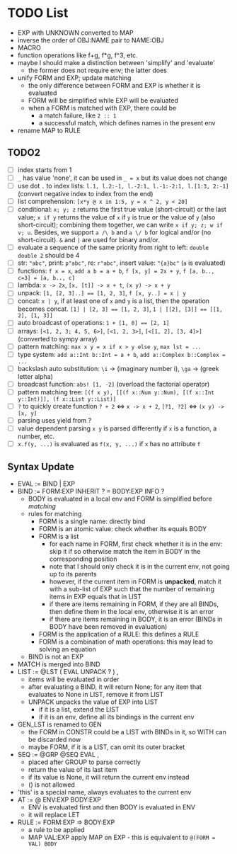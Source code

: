 # TODO List

* EXP with UNKNOWN converted to MAP
* inverse the order of OBJ:NAME pair to NAME:OBJ
* MACRO
* function operations like f+g, f*g, f^3, etc.
* maybe I should make a distinction between 'simplify' and 'evaluate'
  * the former does not require env; the latter does
* unify FORM and EXP; update matching
  * the only difference between FORM and EXP is whether it is evaluated
  * FORM will be simplified while EXP will be evaluated
  * when a FORM is matched with EXP, there could be
    * a match failure, like `2 :: 1`
    * a successful match, which defines names in the present env
* rename MAP to RULE

## TODO2

* [ ] index starts from 1
* [ ] `_` has value 'none', it can be used in `_ = x` but its value does not change
* [ ] use dot `.` to index lists: `l.1, l.2:-1, l.-2:1, l.-1:-2:1, l.[1:3, 2:-1]` (convert negative index to index from the end)
* [ ] list comprehension: `[x*y @ x in 1:5, y = x ^ 2, y < 20]`
* [ ] conditional: `x; y; z` returns the first true value (short-circuit) or the last value; `x if y` returns the value of `x` if `y` is true or the value of `y` (also short-circuit); combining them together, we can write `x if y; z; w if v; u`. Besides, we support `a /\ b` and `a \/ b` for logical and/or (no short-circuit). `&` and `|` are used for binary and/or.
* [ ] evaluate a sequence of the same priority from right to left: `double double 2` should be 4
* [ ] str: `"abc"`, print: `p"abc"`, re: `r"abc"`, insert value: `"{a}bc"` (`a` is evaluated)
* [ ] functions: `f x = x`, `add a b = a + b`, `f [x, y] = 2x + y`, `f [a, b.., c=3] = [a, b.., c]`
* [ ] lambda: `x -> 2x`, `[x, [t]] -> x + t`, `(x y) -> x + y`
* [ ] unpack: `[1, [2, 3]..] == [1, 2, 3]`, `f [x, y..] = x | y`
* [ ] concat: `x | y`, if at least one of `x` and `y` is a list, then the operation becomes concat. `[1] | [2, 3] == [1, 2, 3]`, `1 | [[2], [3]] == [[1, 2], [1, 3]]`
* [ ] auto broadcast of operations: `1 + [1, 0] == [2, 1]`
* [ ] arrays: `[<1, 2, 3; 4, 5, 6>]`, `[<1, 2, 3>]`, `[<[1, 2], [3, 4]>]` (converted to sympy array)
* [ ] pattern matching: `max x y = x if x > y else y`, `max lst = ...`
* [ ] type system: `add a::Int b::Int = a + b`, `add a::Complex b::Complex = ...`
* [ ] backslash auto substitution: `\i` -> (imaginary number i), `\ga` -> (greek letter alpha)
* [ ] broadcast function: `abs! [1, -2]` (overload the factorial operator)
* [ ] pattern matching tree: `[(f x y), [[(f x::Num y::Num), [(f x::Int y::Int)]], (f x::List y::List)]`
* [ ] `?` to quickly create function `? + 2` <=> `x -> x + 2`, `[?1, ?2]` <=> `(x y) -> [x, y]`
* [ ] parsing uses yield from ?
* [ ] value dependent parsing `x y` is parsed differently if `x` is a function, a number, etc.
* [ ] `x.f(y, ...)` is evaluated as `f(x, y, ...)` if `x` has no attribute `f`

## Syntax Update  

* EVAL  := BIND | EXP
* BIND  := FORM:EXP INHERIT ? = BODY:EXP INFO ?
  * BODY is evaluated in a local env and FORM is simplified before *matching*
  * rules for matching
    * FORM is a single name: directly bind
    * FORM is an atomic value: check whether its equals BODY
    * FORM is a list
      * for each name in FORM, first check whether it is in the env: skip it if so otherwise match the item in BODY in the corresponding position
      * note that I should only check it is in the current env, not going up to its parents
      * however, if the current item in FORM is **unpacked**, match it with a sub-list of EXP such that the number of remaining items in EXP equals that in LIST
      * if there are items remaining in FORM, if they are all BINDs, then define them in the local env, otherwise it is an error
      * if there are items remaining in BODY, it is an error (BINDs in BODY have been removed in evaluation)
    * FORM is the application of a RULE: this defines a RULE
    * FORM is a combination of math operations: this may lead to solving an equation
  * BIND is not an EXP
* MATCH is merged into BIND
* LIST  := @LST ( EVAL UNPACK ? ) ,
  * items will be evaluated in order
  * after evaluating a BIND, it will return None; for any item that evaluates to None in LIST, remove it from LIST
  * UNPACK unpacks the value of EXP into LIST
    * if it is a list, extend the LIST
    * if it is an env, define all its bindings in the current env
* GEN_LST is renamed to GEN
  * the FORM in CONSTR could be a LIST with BINDs in it, so WITH can be discarded now
  * maybe FORM, if it is a LIST, can omit its outer bracket
* SEQ   := @GRP @SEQ EVAL ,
  * placed after GROUP to parse correctly
  * return the value of its last item
  * if its value is None, it will return the current env instead
  * () is not allowed
* 'this' is a special name, always evaluates to the current env
* AT    := @ ENV:EXP BODY:EXP
  * ENV is evaluated first and then BODY is evaluated in ENV
  * it will replace LET
* RULE  := FORM:EXP => BODY:EXP
  * a rule to be applied
  * MAP VAL:EXP
    apply MAP on EXP - this is equivalent to `@(FORM = VAL) BODY`
